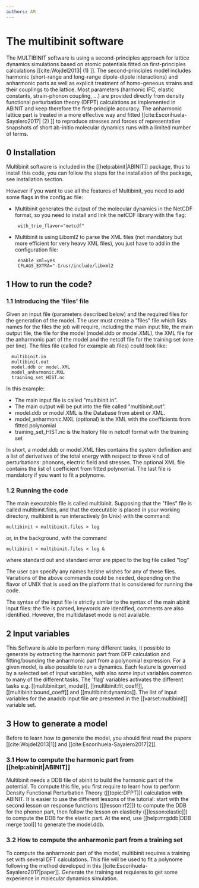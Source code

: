 ```yaml
---
authors: AM
---
```


# The multibinit software

The MULTIBINIT software is using a second-principles approach for lattice dynamics simulations based on atomic potentials fitted on first-principles calculations [[cite:Wojdel2013| (1) ]]. The second-principles model includes harmonic (short-range and long-range dipole-dipole interactions) and anharmonic parts as well as explicit treatment of homo-geneous strains and their couplings to the lattice. Most parameters (harmonic IFC, elastic constants, strain-phonon coupling, ...) are provided directly from density functional perturbation theory (DFPT) calculations as implemented in ABINIT and keep therefore the first-principle accuracy. The anharmonic lattice part is treated in a more effective way and fitted [[cite:Escorihuela-Sayalero2017| (2) ]] to reproduce stresses and forces of representative snapshots of short ab-initio molecular dynamics runs with a limited number of terms.


## 0 Installation  

Multibinit software is included in the [[help:abinit|ABINIT]] package, thus to install this code, you can follow the steps for the installation of the package, see installation section.

However if you want to use all the features of Multibinit, you need to add some flags in the config.ac file:
  
 * Multibinit generates the output of the molecular dynamics in the NetCDF format, so you need to install and link the netCDF library with the flag:

        with_trio_flavor="netcdf"

*  Multibinit is using Libxml2 to parse the XML files (not mandatory but more efficient for very heavy XML files), you just have to add in the configuration file:
  
        enable_xml=yes
        CFLAGS_EXTRA="-I/usr/include/libxml2  


## 1 How to run the code?

### 1.1 Introducing the 'files' file

Given an input file (parameters described below) and the required files for the generation of the model. The user must create a "files" file which lists names for the files the job will require, including the main input file, the main output file, the file for the model (model.ddb or model.XML), the XML file for the anharmonic part of the model and the netcdf file for the training set (one per line).
The files file (called for example ab.files) could look like:
 
      multibinit.in
      multibinit.out
      model.ddb or model.XML
      model_anharmonic.MXL
      training_set_HIST.nc

In this example:

  * The main input file is called "multibinit.in".
  * The main output will be put into the file called "multibinit.out".
  * model.ddb or model.XML is the Database from abinit or XML.
  * model_anharmonic.MXL (optional) is the XML with the coefficients from fitted polynomial
  * training_set_HIST.nc is the history file in netcdf format with the training set

In short, a model.ddb or model.XML files contains the system definition and a list of derivatives of the total energy with respect to three kind of perturbations: phonons, electric field and stresses. The optional XML file contains the list of coefficient from fitted polynomial. The last file is mandatory if you want to fit a polynome.

### 1.2 Running the code

The main executable file is called multibinit. Supposing that the "files" file is
called multibinit.files, and that the executable is placed in your working
directory, multibinit is run interactively (in Unix) with the command:

    multibinit < multibinit.files > log
  
or, in the background, with the command

    multibinit < multibinit.files > log &

where standard out and standard error are piped to the log file called "log"

The user can specify any names he/she wishes for any of these files. Variations of the
above commands could be needed, depending on the flavor of UNIX that is used
on the platform that is considered for running the code.

The syntax of the input file is strictly similar to the syntax of the main
abinit input files: the file is parsed, keywords are identified, comments are
also identified. However, the multidataset mode is not available.

## 2 Input variables
  
This Software is able to perform many different tasks, it possible to generate by extracting the harmonic part from DFP calculation and fitting/bounding the anharmonic part from a polynomial expression. For a given model, is also possible to run a dynamics. Each feature is governed by a selected set of input variables, with also some input variables common to many of the different tasks. The 'flag' variables activates the different tasks e.g. [[multibinit:prt_model]], [[multibinit:fit_coeff]], [[multibinit:bound_coeff]] and [[multibinit:dynamics]].
The list of input variables for the anaddb input file are presented in the
[[varset:multibinit]] variable set.

## 3 How to generate a model

Before to learn how to generate the model, you should first read the papers [[cite:Wojdel2013|1]] and [[cite:Escorihuela-Sayalero2017|2]].

### 3.1 How to compute the harmonic part from [[help:abinit|ABINIT]]

Multibinit needs a DDB file of abinit to build the harmonic part of the potential. To compute this file, you first require to learn how to perform Density Functional Perturbation Theory ([[topic:DFPT]]) calculation with ABINIT. It is easier to use the different lessons of the tutorial: start with the second lesson on
response functions ([[lesson:rf2]]) to compute the DDB for the phonon part, then follow the lesson on elasticity ([[lesson:elastic]]) to compute the DDB for the elastic part. 
At the end, use [[help:mrgddb|DDB merge tool]] to generate the model.ddb.

### 3.2 How to compute the anharmonic part from a training set

To compute the anharmonic part of the model, multibinit requires a training set with several DFT calculations. This file will be used to fit a polynome following the method developed in this [[cite:Escorihuela-Sayalero2017|paper]]. Generate the training set requieres to get some experience in molecular dynamics simulation. 
